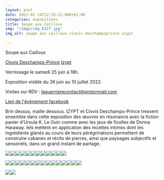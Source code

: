 ```yaml
---
layout: post
date: 2023-02-14T12:19:22.000+01:00
categories: expositions
title: Soupe aux Cailloux
img: "/imgs/img_8327.jpg"
img_alt: soupe aux cailloux clovis deschampsprince izypt

---
```

Soupe aux Cailloux

[Clovis Deschamps-Prince](https://laguerriere.net/artistes/2022/05/20/artistes-clovis-deschamps-prince.html) [Izypt](https://laguerriere.net/artistes/2022/05/20/artistes-izypt.html)

Vernissage le samedi 25 juin à 18h. 

Exposition visible du 26 juin au 10 juillet 2022.

Visites sur RDV : laguerrierecontact@protonmail.com

[Lien de l'évènement facebook](https://www.facebook.com/events/732764507928806)

Brin dessus, maille dessous. IZYPT et Clovis Deschamps-Prince tressent ensemble dans cette exposition des œuvres en résonance avec la fiction panier d'Ursula K. Le Guin comme avec les jeux de ficelles de Donna Haraway. Iels mettent en application des recettes intimes dont les ingrédients glanés au cours de leurs pérégrinations permettent de construire cabanes et récits de pierres, ainsi que paysages subjectifs et sensoriels, dans un grand instant de partage.

![](/imgs/dscf6530.jpg)![](/imgs/dscf6531.jpg)![](/imgs/dscf6533.jpg)![](/imgs/dscf6535.jpg)![](/imgs/dscf6537.jpg)![](/imgs/dscf6541.jpg)![](/imgs/dscf6545.jpg)![](/imgs/dscf6546.jpg)![](/imgs/dscf6549.jpg)![](/imgs/dscf6562.jpg)![](/imgs/dscf6552.jpg)![](/imgs/dscf6551.jpg)

![](/imgs/dscf6553.jpg)![](/imgs/dscf6556.jpg)![](/imgs/dscf6568.jpg)![](/imgs/dscf6602.jpg)![](/imgs/dscf6573.jpg)![](/imgs/dscf6575.jpg)![](/imgs/dscf6579.jpg)![](/imgs/dscf6565.jpg)![](/imgs/dscf6563.jpg)![](/imgs/dscf6591.jpg)![](/imgs/dscf6592.jpg)![](/imgs/dscf6593.jpg)![](/imgs/dscf6599.jpg)![](/imgs/dscf6616.jpg)![](/imgs/dscf6620.jpg)

![](/imgs/dscf6656.jpg)![](/imgs/dscf6650.jpg)